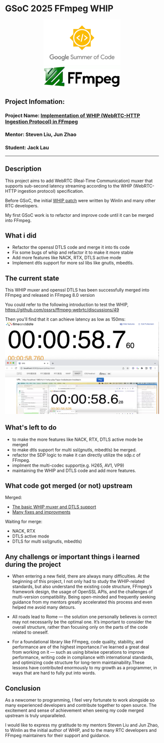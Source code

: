 # GSoC 2025 FFmpeg WHIP

<div align='center' display='flex'>
    <img src="./gsoc.png" style="width: 50%; height: auto;">
</div>

<div align='center' display='flex'>
    <img src="./ffmpeg.png" style="width: 50%; height: auto;">
</div>

## Project Infomation:

### Project Name: [Implementation of WHIP (WebRTC-HTTP Ingestion Protocol) in FFmpeg](https://summerofcode.withgoogle.com/programs/2025/projects/CjXkqCQX)

### Mentor: Steven Liu, Jun Zhao

### Student: Jack Lau

---

## Description

This project aims to add WebRTC (Real-Time Communication) muxer that supports sub-second latency streaming according to the WHIP (WebRTC-HTTP ingestion protocol) specification.

Before GSoC, the initial [WHIP patch](https://github.com/ossrs/ffmpeg-webrtc/tree/patch/whip/v1) were written by Winlin and many other RTC developers.

My first GSoC work is to refactor and improve code until it can be merged into FFmpeg.

## What i did

- Refactor the openssl DTLS code and merge it into tls code
- Fix some bugs of whip and refactor it to make it more stable
- Add more features like NACK, RTX, DTLS active mode
- Implement dtls support for more ssl libs like gnutls, mbedtls.

## The current state

This WHIP muxer and openssl DTLS has been successfully merged into FFmpeg and released in FFmpeg 8.0 version

You could refer to the following introduction to test the WHIP,
https://github.com/ossrs/ffmpeg-webrtc/discussions/49

Then you'll find that it can achieve latency as low as 150ms:
![latency](./latency.png)

## What's left to do

- to make the more features like NACK, RTX, DTLS active mode be merged
- to make dtls support for multi ssl(gnutls, mbedtls) be merged.
- refactor the SDP logic to make it can directly utilize the sdp.c of FFmpeg.
- implment the multi-codec support(e.g. H265, AV1, VP9)
- maintaining the WHIP and DTLS code and add more features.

## What code got merged (or not) upstream

Merged:

- [The basic WHIP muxer and DTLS support](https://github.com/FFmpeg/FFmpeg/commit/167e343bbe75515a80db8ee72ffa0c607c944a00)
- [Many fixes and improvments](https://github.com/FFmpeg/FFmpeg/commits?author=JackLau1222&since=2025-06-01&until=2025-08-25)

Waiting for merge:
- NACK, RTX
- DTLS active mode
- DTLS for multi ssl(gnutls, mbedtls)

## Any challengs or important things i learned during the project

- When entering a new field, there are always many difficulties. At the beginning of this project, I not only had to study the WHIP-related standards, but also understand the existing code structure, FFmpeg’s framework design, the usage of OpenSSL APIs, and the challenges of multi-version compatibility. Being open-minded and frequently seeking guidance from my mentors greatly accelerated this process and even helped me avoid many detours.

- All roads lead to Rome — the solution one personally believes is correct may not necessarily be the optimal one. It’s important to consider the overall structure, rather than focusing only on the parts of the code related to oneself.

- For a foundational library like FFmpeg, code quality, stability, and performance are of the highest importance.I’ve learned a great deal from working on it — such as using bitwise operations to improve performance, writing code in compliance with international standards, and optimizing code structure for long-term maintainability.These lessons have contributed enormously to my growth as a programmer, in ways that are hard to fully put into words.

## Conclusion

As a newcomer to programming, I feel very fortunate to work alongside so many experienced developers and contribute together to open source. The excitement and sense of achievement when seeing my code merged upstream is truly unparalleled.

I would like to express my gratitude to my mentors Steven Liu and Jun Zhao, to Winlin as the initial author of WHIP, and to the many RTC developers and FFmpeg maintainers for their support and guidance.
